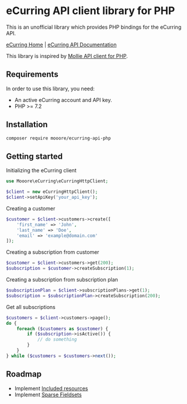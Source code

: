 # eCurring API client library for PHP

This is an unofficial library which provides PHP bindings for the eCurring API. 

[eCurring Home](https://www.ecurring.com/) | [eCurring API Documentation](https://docs.ecurring.com/)

This library is inspired by [Mollie API client for PHP](https://github.com/mollie/mollie-api-php). 

## Requirements

In order to use this library, you need:
- An active eCurring account and API key.
- PHP >= 7.2

## Installation

```bash
composer require mooore/ecurring-api-php
```

## Getting started

Initializing the eCurring client

```php
use Mooore\eCurring\eCurringHttpClient;

$client = new eCurringHttpClient();
$client->setApiKey('your_api_key');
```

Creating a customer

```php
$customer = $client->customers->create([
    'first_name' => 'John',
    'last_name' => 'Doe',
    'email' => 'example@domain.com'
]);
```

Creating a subscription from customer

```php
$customer = $client->customers->get(200);
$subscription = $customer->createSubscription(1);
```

Creating a subscription from subscription plan

```php
$subscriptionPlan = $client->subscriptionPlans->get(1);
$subscription = $subscriptionPlan->createSubscription(200);
```

Get all subscriptions

```php
$customers = $client->customers->page();
do {
    foreach ($customers as $customer) {
        if ($subscription->isActive()) {
            // do something
        }
    }
} while ($customers = $customers->next());
```

## Roadmap

- Implement [Included resources](https://docs.ecurring.com/includes)
- Implement [Sparse Fieldsets](https://docs.ecurring.com/sparse-fieldsets)

